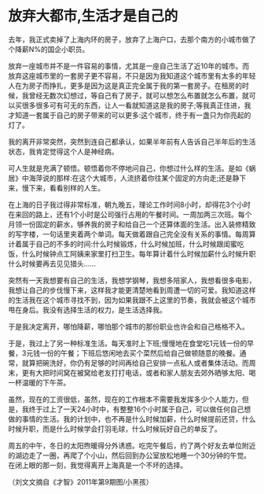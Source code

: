 # 放弃大都市,生活才是自己的

去年，我正式卖掉了上海内环的房子，放弃了上海户口，去那个南方的小城市做了个降薪N%的国企小职员。 

放弃一座城市并不是一件容易的事情，尤其是一座自己生活了近10年的城市。而放弃这座城市里的一套房子更不容易，不只是因为我知道这个城市里有太多的年轻人在为房子而挣扎，更多是因为这是真正完全属于我的第一套房子。在租房的时候，我曾经无数次幻想过，等自己有了房子，就可以想怎么布置就怎么布置，就可以买很多很多可有可无的东西，让人一看就知道这是我的房子;等我真正住进，我才知道一套属于自己的房子带来的可以更多:这个城市，终于有一盏只为你亮起的灯了。 

我的离开非常突然，突然到连自己都承认，如果半年前有人告诉自己半年后的生活状态，我肯定觉得这个人是神经病。 

可人生就是充满了顿悟。顿悟着你不停地问自己，你想过什么样的生活。是如《蜗居》中海萍说的那样:在这个大城市，人流挤着你往某个固定的方向走;还是静下来，慢下来，看看别样的人生。 

在上海的日子我过得非常标准，朝九晚五，理论工作时间8小时，却得花3个小时在来回的路上，还有1个小时是公司强行占用的午餐时间。一周加两三次班。每个月领一份固定的薪水，够养我的房子和给自己一个还算体面的生活。出入装修精致的写字楼，一句话里夹着两个单词。每天做着跟自己完全没有关系的事情。每周算计着属于自己的不多的时间:什么时候锻炼，什么时候加班，什么时候跟闺蜜吃饭，什么时候钟点工阿姨来家里打扫卫生。每年算计着什么时候加薪什么时候升职什么时候要再去见见猎头…… 

突然有一天我想要有自己的生活，我想学钢琴，我想多陪家人，我想看很多电影，我想让自己的步伐慢下来，这样我才能更清楚地看到周遭一切的可爱。我知道这样的生活我在这个城市寻找不到，因为如果我跟不上这里的节奏，我就会被这个城市甩在身后。我没有选择生活的权力，是生活选择我。 

于是我决定离开，哪怕降薪，哪怕那个城市的那份职业也许会和自己格格不入。 

于是，我过上了另一种标准生活。每天准时上下班;慢慢地在食堂吃1元钱一份的早餐，3元钱一份的午餐；下班后悠闲地去买个菜然后给自己做顿随意的晚餐。通常，就算把碗洗好，你仍有足够的时间再给自己安排一点私人或者集体活动。而周末，更有大把时间窝在被窝给老友打打电话，或者和家人朋友去郊外晒够太阳、喝一杯温暖的下午茶。 

虽然，现在的工资很低，虽然，现在的工作根本不需要我发挥多少个人能力，但是，我终于过上了一天24小时中，有整整16个小时属于自己，可以做任何自己想做的事情的生活。我的计划中，也不再是什么时候加薪，什么时候提前还贷，什么时候升职，而是什么时候学会打羽毛球，什么时候玩好自己的单反了。 

周五的中午，冬日的太阳煦暖得分外诱惑。吃完午餐后，约了两个好友去单位附近的湖边走了一圈，再爬了个小山，然后回到办公室放松地睡一个30分钟的午觉。在闭上眼的那一刻，我觉得离开上海真是一个不坏的选择。 

（刘文文摘自《才智》2011年第9期图/小黑孩）